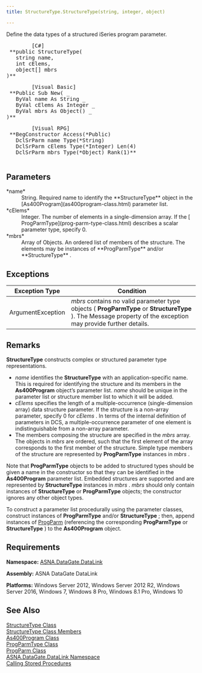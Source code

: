 ```yaml
---
title: StructureType.StructureType(string, integer, object)

---
```


Define the data types of a structured iSeries program parameter. 
<pre class="prettyprint">
        <span class="lang">[C#]</span>
 **public StructureType(<br />   string name,<br />   int cElems,<br />   object[] mbrs<br />)**  </pre>
<pre class="prettyprint">
        <span class="lang">[Visual Basic] </span>
 **Public Sub New( _<br />   ByVal name As String _<br />   ByVal cElems As Integer _<br />   ByVal mbrs As Object() _<br />)**  </pre>
<pre class="prettyprint">
        <span class="lang">[Visual RPG]</span>
 **BegConstructor Access(*Public)<br />   DclSrParm name Type(*String)<br />   DclSrParm cElems Type(*Integer) Len(4)<br />   DclSrParm mbrs Type(*Object) Rank(1)** 
      </pre>

## Parameters

<dl>
        <dt>
 *name* 
        </dt>
        <dd>String.  Required name to identify the **StructureType**  
						object in the [As400Program](as400program-class.html) parameter 
						list. </dd>
        <dt>
 *cElems* 
        </dt>
        <dd>Integer.  The number of elements in a single-dimension array.  If the [
			ProgParmType](prog-parm-type-class.html) describes a scalar parameter type, specify 0. </dd>
        <dt>
 *mbrs* 
        </dt>
        <dd>Array of Objects.  An ordered list of members of the structure.  The 
			elements may be instances of **ProgParmType**  and/or **StructureType** .
									</dd>
</dl>

## Exceptions



| Exception Type | Condition |
| ---- | ---- |
| ArgumentException | *mbrs* contains no valid parameter type objects ( **ProgParmType** or **StructureType** ). The Message property of the exception may provide further details. |



## Remarks

**StructureType** constructs complex or structured parameter type representations. 

- *name* identifies the **StructureType** with an application-specific name. This is required for identifying the structure and its members in the **As400Program** object’s parameter list. *name* should be unique in the parameter list or structure member list to which it will be added.
- *cElems* specifies the length of a multiple-occurrence (single-dimension array) data structure parameter. If the structure is a non-array parameter, specify 0 for *cElems* . In terms of the internal definition of parameters in DCS, a multiple-occurrence parameter of one element is indistinguishable from a non-array parameter.
- The members composing the structure are specified in the *mbrs* array. The objects in *mbrs* are ordered, such that the first element of the array corresponds to the first member of the structure. Simple type members of the structure are represented by **ProgParmType** instances in *mbrs* .

Note that **ProgParmType** objects to be added to structured types should be given a name in the constructor so that they can be identified in the **As400Program** parameter list. Embedded structures are supported and are represented by **StructureType** instances in *mbrs* . *mbrs* should only contain instances of **StructureType** or **ProgParmType** objects; the constructor ignores any other object types.

To construct a parameter list procedurally using the parameter classes, construct instances of **ProgParmType** and/or **StructureType** ; then, append instances of [ProgParm](prog-parm-class.html) (referencing the corresponding **ProgParmType** or **StructureType** ) to the **As400Program** object.
## Requirements

**Namespace:** [ASNA.DataGate.DataLink](datagate-data-link-namespace.html) 

**Assembly:** ASNA DataGate DataLink

**Platforms:** Windows Server 2012, Windows Server 2012 R2, Windows Server 2016, Windows 7, Windows 8 Pro, Windows 8.1 Pro, Windows 10
## See Also


[StructureType Class](structure-type-class.html)
      <br />
[StructureType Class Members](structure-type-members.html)
      <br />
[As400Program Class](as400program-class.html)
      <br />
[ProgParmType Class](prog-parm-type-class.html)
      <br />
[ProgParm Class](prog-parm-class.html)
      <br />
[ASNA.DataGate.DataLink Namespace](datagate-data-link-namespace.html)
      <br />
[Calling Stored Procedures](calling-stored-procedures.html)

